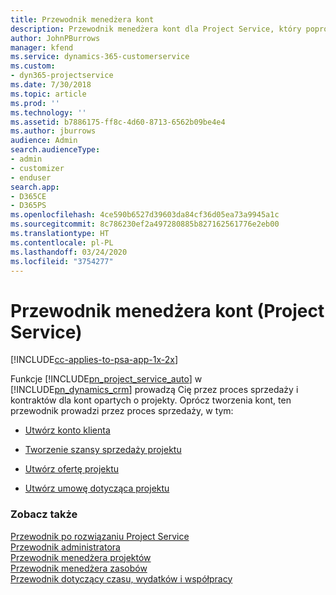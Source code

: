```yaml
---
title: Przewodnik menedżera kont
description: Przewodnik menedżera kont dla Project Service, który poprowadzi przez proces sprzedaży i zamówień dla kont projektowych
author: JohnPBurrows
manager: kfend
ms.service: dynamics-365-customerservice
ms.custom:
- dyn365-projectservice
ms.date: 7/30/2018
ms.topic: article
ms.prod: ''
ms.technology: ''
ms.assetid: b7886175-ff8c-4d60-8713-6562b09be4e4
ms.author: jburrows
audience: Admin
search.audienceType:
- admin
- customizer
- enduser
search.app:
- D365CE
- D365PS
ms.openlocfilehash: 4ce590b6527d39603da84cf36d05ea73a9945a1c
ms.sourcegitcommit: 8c786230ef2a497280885b827162561776e2eb00
ms.translationtype: HT
ms.contentlocale: pl-PL
ms.lasthandoff: 03/24/2020
ms.locfileid: "3754277"
---
```

# <a name="account-manager-guide-project-service"></a>Przewodnik menedżera kont (Project Service)

[!INCLUDE[cc-applies-to-psa-app-1x-2x](../includes/cc-applies-to-psa-app-1x-2x.md)]

Funkcje [!INCLUDE[pn_project_service_auto](../includes/pn-project-service-auto.md)] w [!INCLUDE[pn_dynamics_crm](../includes/pn-dynamics-crm.md)] prowadzą Cię przez proces sprzedaży i kontraktów dla kont opartych o projekty. Oprócz tworzenia kont, ten przewodnik prowadzi przez proces sprzedaży, w tym:  
  
-   [Utwórz konto klienta](../project-service/create-customer-account.md)  
  
-   [Tworzenie szansy sprzedaży projektu](../project-service/create-project-opportunity.md)  
  
-   [Utwórz ofertę projektu](../project-service/create-project-quote.md)  
  
-   [Utwórz umowę dotycząca projektu](../project-service/create-project-contract.md)  
  
  
### <a name="see-also"></a>Zobacz także  
 [Przewodnik po rozwiązaniu Project Service](../project-service/overview.md)   
 [Przewodnik administratora](../project-service/admin-guide.md)   
 [Przewodnik menedżera projektów](../project-service/project-manager-guide.md)   
 [Przewodnik menedżera zasobów](../project-service/resource-manager-guide.md)   
 [Przewodnik dotyczący czasu, wydatków i współpracy](../project-service/time-expense-collaboration-guide.md)
